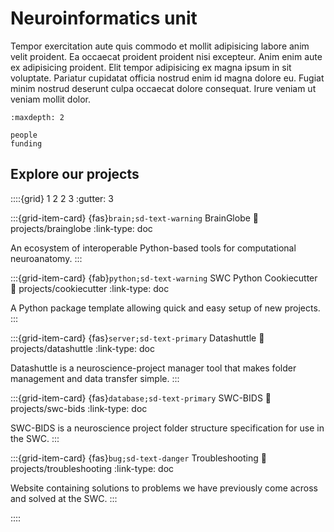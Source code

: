 # Neuroinformatics unit

Tempor exercitation aute quis commodo et mollit adipisicing labore anim velit proident. Ea occaecat proident proident nisi excepteur. Anim enim aute ex adipisicing proident. Elit tempor adipisicing ex magna ipsum in sit voluptate. Pariatur cupidatat officia nostrud enim id magna dolore eu. Fugiat minim nostrud deserunt culpa occaecat dolore consequat. Irure veniam ut veniam mollit dolor.

```{toctree}
:maxdepth: 2

people
funding
```

## Explore our projects

::::{grid} 1 2 2 3
:gutter: 3

:::{grid-item-card} {fas}`brain;sd-text-warning` BrainGlobe
:link: projects/brainglobe
:link-type: doc

An ecosystem of interoperable Python-based tools for computational neuroanatomy.
:::

:::{grid-item-card} {fab}`python;sd-text-warning` SWC Python Cookiecutter
:link: projects/cookiecutter
:link-type: doc

A Python package template allowing quick and easy setup of new projects.
:::

:::{grid-item-card} {fas}`server;sd-text-primary` Datashuttle
:link: projects/datashuttle
:link-type: doc

Datashuttle is a neuroscience-project manager tool that makes folder management and data transfer simple. 
:::

:::{grid-item-card} {fas}`database;sd-text-primary` SWC-BIDS
:link: projects/swc-bids
:link-type: doc

SWC-BIDS is a neuroscience project folder structure specification for use in the SWC.
:::

:::{grid-item-card} {fas}`bug;sd-text-danger` Troubleshooting
:link: projects/troubleshooting
:link-type: doc

Website containing solutions to problems we have previously 
come across and solved at the SWC.
:::

::::
